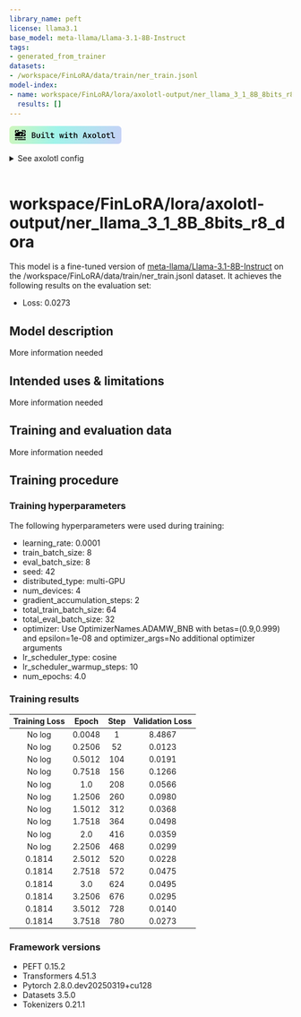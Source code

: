 ```yaml
---
library_name: peft
license: llama3.1
base_model: meta-llama/Llama-3.1-8B-Instruct
tags:
- generated_from_trainer
datasets:
- /workspace/FinLoRA/data/train/ner_train.jsonl
model-index:
- name: workspace/FinLoRA/lora/axolotl-output/ner_llama_3_1_8B_8bits_r8_dora
  results: []
---
```


<!-- This model card has been generated automatically according to the information the Trainer had access to. You
should probably proofread and complete it, then remove this comment. -->

[<img src="https://raw.githubusercontent.com/axolotl-ai-cloud/axolotl/main/image/axolotl-badge-web.png" alt="Built with Axolotl" width="200" height="32"/>](https://github.com/axolotl-ai-cloud/axolotl)
<details><summary>See axolotl config</summary>

axolotl version: `0.9.0`
```yaml
base_model: meta-llama/Llama-3.1-8B-Instruct
model_type: LlamaForCausalLM
tokenizer_type: AutoTokenizer
gradient_accumulation_steps: 2
micro_batch_size: 8
num_epochs: 4
optimizer: adamw_bnb_8bit
lr_scheduler: cosine
learning_rate: 0.0001
load_in_8bit: true
load_in_4bit: false
adapter: lora
lora_model_dir: null
lora_r: 8
lora_alpha: 16
lora_dropout: 0.05
lora_target_modules:
- q_proj
- v_proj
- k_proj
datasets:
- path: /workspace/FinLoRA/data/train/ner_train.jsonl
  type:
    system_prompt: ''
    field_system: system
    field_instruction: context
    field_output: target
    format: '[INST] {instruction} [/INST]'
    no_input_format: '[INST] {instruction} [/INST]'
dataset_prepared_path: null
val_set_size: 0.02
output_dir: /workspace/FinLoRA/lora/axolotl-output/ner_llama_3_1_8B_8bits_r8_dora
peft_use_dora: true
sequence_len: 4096
sample_packing: false
pad_to_sequence_len: false
wandb_project: finlora_models
wandb_entity: null
wandb_watch: gradients
wandb_name: ner_llama_3_1_8B_8bits_r8_dora
wandb_log_model: 'false'
bf16: auto
tf32: false
gradient_checkpointing: true
resume_from_checkpoint: null
logging_steps: 500
flash_attention: false
deepspeed: deepspeed_configs/zero1.json
warmup_steps: 10
evals_per_epoch: 4
saves_per_epoch: 1
weight_decay: 0.0
special_tokens:
  pad_token: <|end_of_text|>
chat_template: llama3

```

</details><br>

# workspace/FinLoRA/lora/axolotl-output/ner_llama_3_1_8B_8bits_r8_dora

This model is a fine-tuned version of [meta-llama/Llama-3.1-8B-Instruct](https://huggingface.co/meta-llama/Llama-3.1-8B-Instruct) on the /workspace/FinLoRA/data/train/ner_train.jsonl dataset.
It achieves the following results on the evaluation set:
- Loss: 0.0273

## Model description

More information needed

## Intended uses & limitations

More information needed

## Training and evaluation data

More information needed

## Training procedure

### Training hyperparameters

The following hyperparameters were used during training:
- learning_rate: 0.0001
- train_batch_size: 8
- eval_batch_size: 8
- seed: 42
- distributed_type: multi-GPU
- num_devices: 4
- gradient_accumulation_steps: 2
- total_train_batch_size: 64
- total_eval_batch_size: 32
- optimizer: Use OptimizerNames.ADAMW_BNB with betas=(0.9,0.999) and epsilon=1e-08 and optimizer_args=No additional optimizer arguments
- lr_scheduler_type: cosine
- lr_scheduler_warmup_steps: 10
- num_epochs: 4.0

### Training results

| Training Loss | Epoch  | Step | Validation Loss |
|:-------------:|:------:|:----:|:---------------:|
| No log        | 0.0048 | 1    | 8.4867          |
| No log        | 0.2506 | 52   | 0.0123          |
| No log        | 0.5012 | 104  | 0.0191          |
| No log        | 0.7518 | 156  | 0.1266          |
| No log        | 1.0    | 208  | 0.0566          |
| No log        | 1.2506 | 260  | 0.0980          |
| No log        | 1.5012 | 312  | 0.0368          |
| No log        | 1.7518 | 364  | 0.0498          |
| No log        | 2.0    | 416  | 0.0359          |
| No log        | 2.2506 | 468  | 0.0299          |
| 0.1814        | 2.5012 | 520  | 0.0228          |
| 0.1814        | 2.7518 | 572  | 0.0475          |
| 0.1814        | 3.0    | 624  | 0.0495          |
| 0.1814        | 3.2506 | 676  | 0.0295          |
| 0.1814        | 3.5012 | 728  | 0.0140          |
| 0.1814        | 3.7518 | 780  | 0.0273          |


### Framework versions

- PEFT 0.15.2
- Transformers 4.51.3
- Pytorch 2.8.0.dev20250319+cu128
- Datasets 3.5.0
- Tokenizers 0.21.1